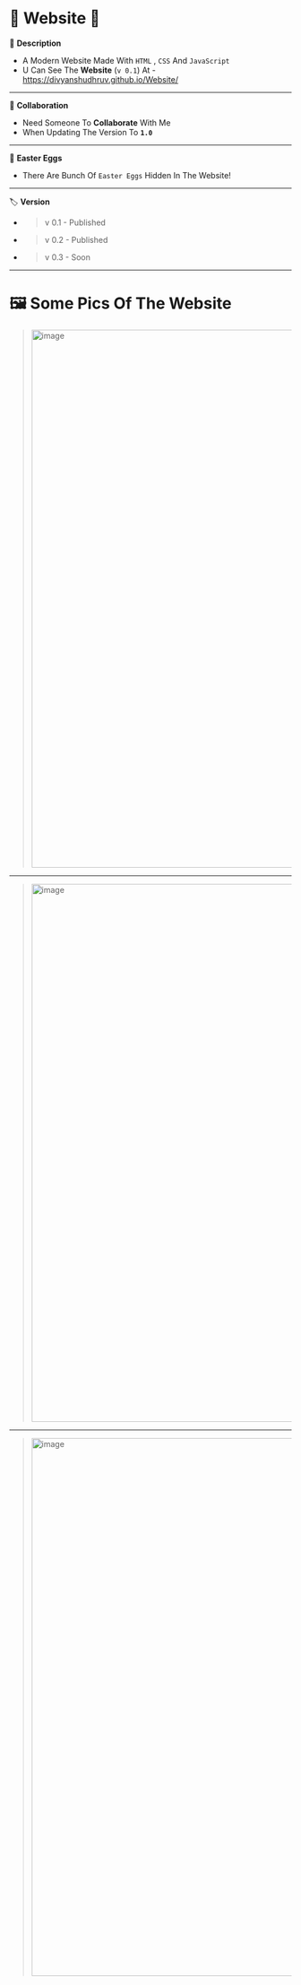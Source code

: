 # 🎈 Website 🎈
📑 **Description**
* A Modern Website Made With `HTML` , `CSS` And `JavaScript`
* U Can See The **Website** (`v 0.1`) At - https://divyanshudhruv.github.io/Website/
----------------------
🤝 **Collaboration**
* Need Someone To **Collaborate** With Me
* When Updating The Version To **`1.0`**
---------------------
🥚 **Easter Eggs**
* There Are Bunch Of `Easter Eggs` Hidden In The Website!
---------------------
🏷️ **Version**
* > v 0.1 - Published
* > v 0.2 - Published
* > v 0.3 - Soon
---------------------
# 🖼️ **Some Pics Of The Website**


> <img width="960" alt="image" src="https://user-images.githubusercontent.com/71079602/144416127-14fe5a62-2d2d-4c1d-9b4d-99fa54dfa985.png">
---------------------
> <img width="960" alt="image" src="https://user-images.githubusercontent.com/71079602/144416174-f7b812b0-bbee-40c1-86e7-278a72a9415c.png">
---------------------
> <img width="960" alt="image" src="https://user-images.githubusercontent.com/71079602/144416316-05d840ba-8ea7-4f54-a035-44305603546a.png">
